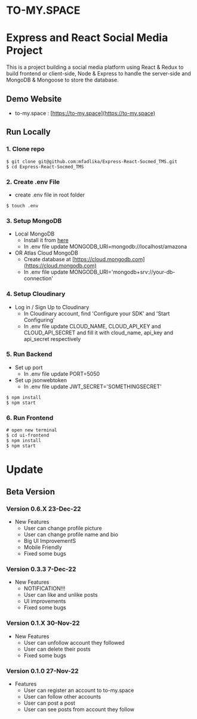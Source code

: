 # TO-MY.SPACE

# Express and React Social Media Project

This is a project building a social media platform using React & Redux to build frontend or client-side, Node & Express to handle the server-side and MongoDB & Mongoose to store the database.

## Demo Website

- to-my.space : [https://to-my.space](https://to-my.space)

## Run Locally

### 1. Clone repo

```
$ git clone git@github.com:mfadlika/Express-React-Socmed_TMS.git
$ cd Express-React-Socmed_TMS
```

### 2. Create .env File

- create .env file in root folder

```
$ touch .env
```

### 3. Setup MongoDB

- Local MongoDB
  - Install it from [here](https://www.mongodb.com/try/download/community)
  - In .env file update MONGODB_URI=mongodb://localhost/amazona
- OR Atlas Cloud MongoDB
  - Create database at [https://cloud.mongodb.com](https://cloud.mongodb.com)
  - In .env file update MONGODB_URI='mongodb+srv://your-db-connection'

### 4. Setup Cloudinary

- Log in / Sign Up to Cloudinary
  - In Cloudinary account, find 'Configure your SDK' and 'Start Configuring'
  - In .env file update CLOUD_NAME, CLOUD_API_KEY and CLOUD_API_SECRET and fill it with cloud_name, api_key and api_secret respectively

### 5. Run Backend

- Set up port
  - In .env file update PORT=5050
- Set up jsonwebtoken
  - In .env file update JWT_SECRET='SOMETHINGSECRET'

```
$ npm install
$ npm start
```

### 6. Run Frontend

```
# open new terminal
$ cd ui-frontend
$ npm install
$ npm start
```

# Update

## Beta Version

### Version 0.6.X 23-Dec-22

- New Features
  - User can change profile picture
  - User can change profile name and bio
  - Big UI ImprovementS
  - Mobile Friendly
  - Fixed some bugs

### Version 0.3.3 7-Dec-22

- New Features
  - NOTIFICATION!!!
  - User can like and unlike posts
  - UI improvements
  - Fixed some bugs

### Version 0.1.X 30-Nov-22

- New Features
  - User can unfollow account they followed
  - User can delete their posts
  - Fixed some bugs

### Version 0.1.0 27-Nov-22

- Features
  - User can register an account to to-my.space
  - User can follow other accounts
  - User can post a post
  - User can see posts from account they follow
